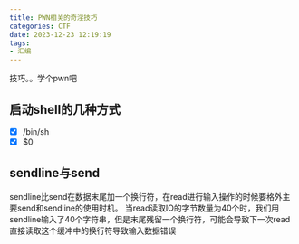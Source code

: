 ```yaml
---
title: PWN相关的奇淫技巧
categories: CTF
date: 2023-12-23 12:19:19
tags:
- 汇编
---
```

技巧。。学个pwn吧
<!--more-->
## 启动shell的几种方式
 - [x] /bin/sh
 - [x] $0
## sendline与send
sendline比send在数据末尾加一个换行符，在read进行输入操作的时候要格外主要send和sendline的使用时机。
当read读取IO的字节数量为40个时，我们用sendline输入了40个字符串，但是末尾残留一个换行符，可能会导致下一次read直接读取这个缓冲中的换行符导致输入数据错误